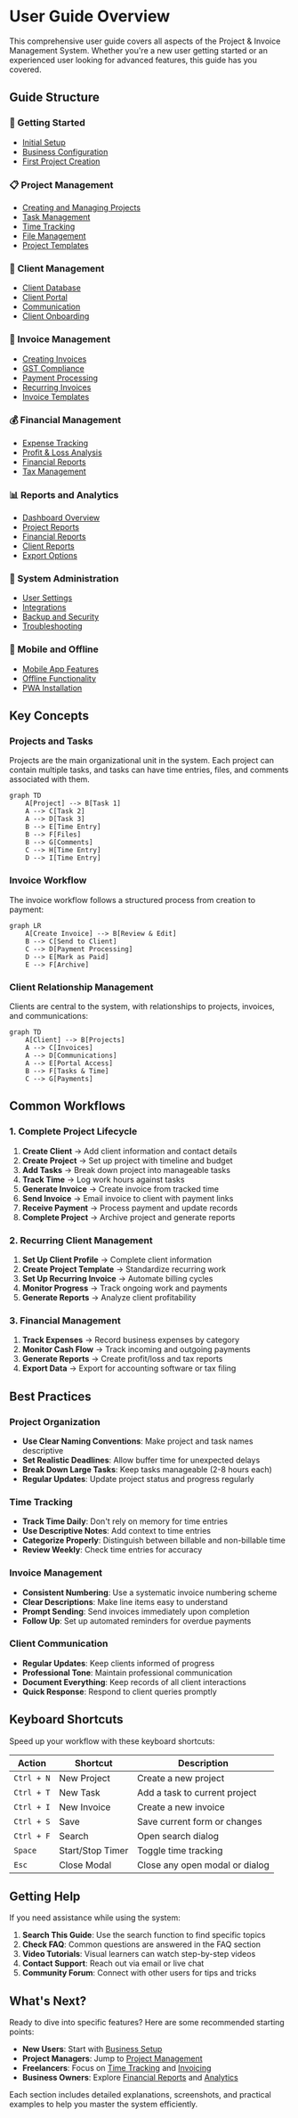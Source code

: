 # User Guide Overview

This comprehensive user guide covers all aspects of the Project & Invoice Management System. Whether you're a new user getting started or an experienced user looking for advanced features, this guide has you covered.

## Guide Structure

### 🚀 Getting Started
- [Initial Setup](../getting-started.md)
- [Business Configuration](./business-setup.md)
- [First Project Creation](./first-project.md)

### 📋 Project Management
- [Creating and Managing Projects](./projects/overview.md)
- [Task Management](./projects/tasks.md)
- [Time Tracking](./projects/time-tracking.md)
- [File Management](./projects/files.md)
- [Project Templates](./projects/templates.md)

### 👥 Client Management
- [Client Database](./clients/overview.md)
- [Client Portal](./clients/portal.md)
- [Communication](./clients/communication.md)
- [Client Onboarding](./clients/onboarding.md)

### 🧾 Invoice Management
- [Creating Invoices](./invoices/creation.md)
- [GST Compliance](./invoices/gst-compliance.md)
- [Payment Processing](./invoices/payments.md)
- [Recurring Invoices](./invoices/recurring.md)
- [Invoice Templates](./invoices/templates.md)

### 💰 Financial Management
- [Expense Tracking](./financial/expenses.md)
- [Profit & Loss Analysis](./financial/profit-loss.md)
- [Financial Reports](./financial/reports.md)
- [Tax Management](./financial/taxes.md)

### 📊 Reports and Analytics
- [Dashboard Overview](./reports/dashboard.md)
- [Project Reports](./reports/projects.md)
- [Financial Reports](./reports/financial.md)
- [Client Reports](./reports/clients.md)
- [Export Options](./reports/exports.md)

### 🔧 System Administration
- [User Settings](./admin/settings.md)
- [Integrations](./admin/integrations.md)
- [Backup and Security](./admin/backup.md)
- [Troubleshooting](./admin/troubleshooting.md)

### 📱 Mobile and Offline
- [Mobile App Features](./mobile/overview.md)
- [Offline Functionality](./mobile/offline.md)
- [PWA Installation](./mobile/pwa.md)

## Key Concepts

### Projects and Tasks
Projects are the main organizational unit in the system. Each project can contain multiple tasks, and tasks can have time entries, files, and comments associated with them.

```mermaid
graph TD
    A[Project] --> B[Task 1]
    A --> C[Task 2]
    A --> D[Task 3]
    B --> E[Time Entry]
    B --> F[Files]
    B --> G[Comments]
    C --> H[Time Entry]
    D --> I[Time Entry]
```

### Invoice Workflow
The invoice workflow follows a structured process from creation to payment:

```mermaid
graph LR
    A[Create Invoice] --> B[Review & Edit]
    B --> C[Send to Client]
    C --> D[Payment Processing]
    D --> E[Mark as Paid]
    E --> F[Archive]
```

### Client Relationship Management
Clients are central to the system, with relationships to projects, invoices, and communications:

```mermaid
graph TD
    A[Client] --> B[Projects]
    A --> C[Invoices]
    A --> D[Communications]
    A --> E[Portal Access]
    B --> F[Tasks & Time]
    C --> G[Payments]
```

## Common Workflows

### 1. Complete Project Lifecycle
1. **Create Client** → Add client information and contact details
2. **Create Project** → Set up project with timeline and budget
3. **Add Tasks** → Break down project into manageable tasks
4. **Track Time** → Log work hours against tasks
5. **Generate Invoice** → Create invoice from tracked time
6. **Send Invoice** → Email invoice to client with payment links
7. **Receive Payment** → Process payment and update records
8. **Complete Project** → Archive project and generate reports

### 2. Recurring Client Management
1. **Set Up Client Profile** → Complete client information
2. **Create Project Template** → Standardize recurring work
3. **Set Up Recurring Invoice** → Automate billing cycles
4. **Monitor Progress** → Track ongoing work and payments
5. **Generate Reports** → Analyze client profitability

### 3. Financial Management
1. **Track Expenses** → Record business expenses by category
2. **Monitor Cash Flow** → Track incoming and outgoing payments
3. **Generate Reports** → Create profit/loss and tax reports
4. **Export Data** → Export for accounting software or tax filing

## Best Practices

### Project Organization
- **Use Clear Naming Conventions**: Make project and task names descriptive
- **Set Realistic Deadlines**: Allow buffer time for unexpected delays
- **Break Down Large Tasks**: Keep tasks manageable (2-8 hours each)
- **Regular Updates**: Update project status and progress regularly

### Time Tracking
- **Track Time Daily**: Don't rely on memory for time entries
- **Use Descriptive Notes**: Add context to time entries
- **Categorize Properly**: Distinguish between billable and non-billable time
- **Review Weekly**: Check time entries for accuracy

### Invoice Management
- **Consistent Numbering**: Use a systematic invoice numbering scheme
- **Clear Descriptions**: Make line items easy to understand
- **Prompt Sending**: Send invoices immediately upon completion
- **Follow Up**: Set up automated reminders for overdue payments

### Client Communication
- **Regular Updates**: Keep clients informed of progress
- **Professional Tone**: Maintain professional communication
- **Document Everything**: Keep records of all client interactions
- **Quick Response**: Respond to client queries promptly

## Keyboard Shortcuts

Speed up your workflow with these keyboard shortcuts:

| Action | Shortcut | Description |
|--------|----------|-------------|
| `Ctrl + N` | New Project | Create a new project |
| `Ctrl + T` | New Task | Add a task to current project |
| `Ctrl + I` | New Invoice | Create a new invoice |
| `Ctrl + S` | Save | Save current form or changes |
| `Ctrl + F` | Search | Open search dialog |
| `Space` | Start/Stop Timer | Toggle time tracking |
| `Esc` | Close Modal | Close any open modal or dialog |

## Getting Help

If you need assistance while using the system:

1. **Search This Guide**: Use the search function to find specific topics
2. **Check FAQ**: Common questions are answered in the FAQ section
3. **Video Tutorials**: Visual learners can watch step-by-step videos
4. **Contact Support**: Reach out via email or live chat
5. **Community Forum**: Connect with other users for tips and tricks

## What's Next?

Ready to dive into specific features? Here are some recommended starting points:

- **New Users**: Start with [Business Setup](./business-setup.md)
- **Project Managers**: Jump to [Project Management](./projects/overview.md)
- **Freelancers**: Focus on [Time Tracking](./projects/time-tracking.md) and [Invoicing](./invoices/creation.md)
- **Business Owners**: Explore [Financial Reports](./financial/reports.md) and [Analytics](./reports/dashboard.md)

Each section includes detailed explanations, screenshots, and practical examples to help you master the system efficiently.